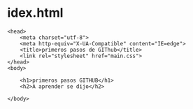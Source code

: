 # idex.html
<!DOCTYPE html>
<html>

    <head>
        <meta charset="utf-8">
        <meta http-equiv="X-UA-Compatible" content="IE=edge">
        <title>primeros pasos de GIThub</title>
        <link rel="stylesheet" href="main.css">
    </head>
    <body>

        <h1>primeros pasos GITHUB</h1>
        <h2>A aprender se dijo</h2>
       
    </body>
</html>
